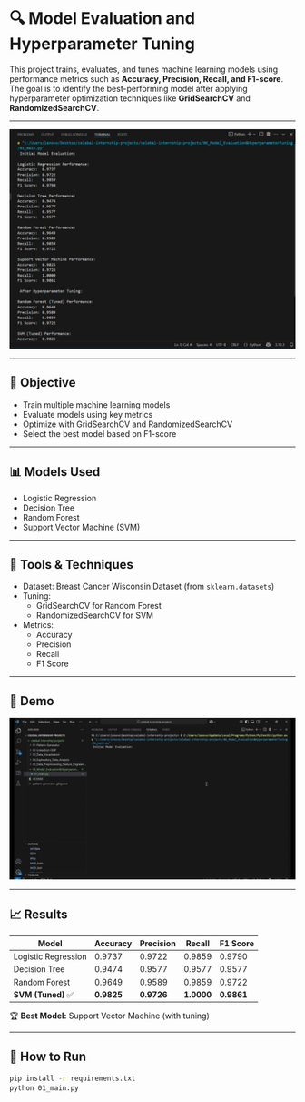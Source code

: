 # 🔍 Model Evaluation and Hyperparameter Tuning

This project trains, evaluates, and tunes machine learning models using performance metrics such as **Accuracy, Precision, Recall, and F1-score**. The goal is to identify the best-performing model after applying hyperparameter optimization techniques like **GridSearchCV** and **RandomizedSearchCV**.

---

![Preview](03_Preview.png)

---

## 🎯 Objective

- Train multiple machine learning models
- Evaluate models using key metrics
- Optimize with GridSearchCV and RandomizedSearchCV
- Select the best model based on F1-score

---

## 📊 Models Used

- Logistic Regression
- Decision Tree
- Random Forest
- Support Vector Machine (SVM)

---

## 🧪 Tools & Techniques

- Dataset: Breast Cancer Wisconsin Dataset (from `sklearn.datasets`)
- Tuning:
  - GridSearchCV for Random Forest
  - RandomizedSearchCV for SVM
- Metrics:
  - Accuracy
  - Precision
  - Recall
  - F1 Score

---

## 🎥 Demo

![Model Demo](02_Model_Demo.gif)

---

## 📈 Results

| Model                 | Accuracy | Precision | Recall | F1 Score |
|----------------------|----------|-----------|--------|----------|
| Logistic Regression  | 0.9737   | 0.9722    | 0.9859 | 0.9790   |
| Decision Tree        | 0.9474   | 0.9577    | 0.9577 | 0.9577   |
| Random Forest        | 0.9649   | 0.9589    | 0.9859 | 0.9722   |
| **SVM (Tuned)** ✅    | **0.9825** | **0.9726** | **1.0000** | **0.9861** |

🏆 **Best Model:** Support Vector Machine (with tuning)

---

## 🚀 How to Run

```bash
pip install -r requirements.txt
python 01_main.py
